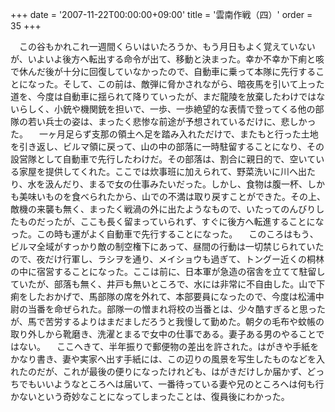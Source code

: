 +++
date = '2007-11-22T00:00:00+09:00'
title = '雲南作戦（四）'
order = 35
+++

　この谷もかれこれ一週間くらいはいたろうか、もう月日もよく覚えていないが、いよいよ後方へ転出する命令が出て、移動と決まった。幸か不幸か下痢と咳で休んだ後が十分に回復していなかったので、自動車に乗って本隊に先行することになった。そして、この前は、敵弾に脅かされながら、暗夜馬を引いて上った道を、今度は自動車に揺られて降りていったが、まだ龍陵を放棄したわけではないらしく、小銃や機関銃を担いで、一歩、一歩絶望的な表情で登ってくる他の部隊の若い兵士の姿は、まったく悲惨な前途が予想されているだけに、悲しかった。
　一ヶ月足らず支那の領土へ足を踏み入れただけで、またもと行った土地を引き返し、ビルマ領に戻って、山の中の部落に一時駐留することになり、その設営隊として自動車で先行したわけだ。その部落は、割合に親日的で、空いている家屋を提供してくれた。ここでは炊事班に加えられて、野菜洗いに川へ出たり、水を汲んだり、まるで女の仕事みたいだった。しかし、食物は腹一杯、しかも美味いものを食べられたから、山での不満は取り戻すことができた。その上、敵機の来襲も無く、まったく戦渦の外に出たようなもので、いたってのんびりしたものだったが、ここも長く留まっていられず、すぐに後方へ転進することになった。この時も運がよく自動車で先行することになった。
　このころはもう、ビルマ全域がすっかり敵の制空権下にあって、昼間の行動は一切禁じられていたので、夜だけ行軍し、ラシヲを通り、メイショウも過ぎて、トングー近くの桐林の中に宿営することになった。ここは前に、日本軍が急造の宿舎を立てて駐留していたが、部落も無く、井戸も無いところで、水には非常に不自由した。山で下痢をしたおかげで、馬部隊の席を外れて、本部要員になったので、今度は松浦中尉の当番を命ぜられた。部隊一の憎まれ将校の当番とは、少々酷すぎると思ったが、馬で苦労するよりはまだましだろうと我慢して勤めた。朝夕の毛布や蚊帳の取り外しから靴磨き、洗濯とまるで女中の仕事である。妻子ある男のやることではない。
　ここへきて、半年振りで郵便物の差出を許された。はがきや手紙をかなり書き、妻や実家へ出す手紙には、この辺りの風景を写生したものなどを入れたのだが、これが最後の便りになったけれども、はがきだけしか届かず、どっちでもいいようなところへは届いて、一番待っている妻や兄のところへは何も行かないという奇妙なことになってしまったことは、復員後にわかった。
